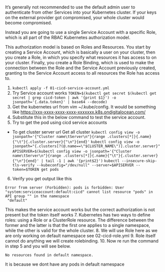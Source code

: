 It’s generally not recommended to use the default admin user to authenticate from other Services into your Kubernetes cluster. If your keys on the external provider got compromised, your whole cluster would become compromised.

Instead you are going to use a single Service Account with a specific Role, which is all part of the RBAC Kubernetes authorization model.

This authorization model is based on Roles and Resources. You start by creating a Service Account, which is basically a user on your cluster, then you create a Role, in which you specify what resources it has access to on your cluster. Finally, you create a Role Binding, which is used to make the connection between the Role and the Service Account previously created, granting to the Service Account access to all resources the Role has access to.

1. ```kubectl apply -f 01-cicd-service-account.yml```
2. Try Service account works
```TOKEN=$(kubectl get secret $(kubectl get secret | grep cicd-token | awk '{print $1}') -o jsonpath='{.data.token}' | base64 --decode)```
3. Get the kubernetes url from vim ~/.kube/config. It would be something like https://xxx-xxxx-xxxx-xxxx-xxxxxxx.k8s.ondigitalocean.com/
4. Substitute this in the below command to test the service account.
5. Try to get the pod using cicd service accounts
- To get cluster server url
Get all cluster
  ```kubectl config view -o jsonpath='{"Cluster name\tServer\n"}{range .clusters[*]}{.name}{"\t"}{.cluster.server}{"\n"}{end}'```
  ```kubectl config view -o jsonpath="{.clusters[?(@.name==\"$CLUSTER_NAME\")].cluster.server}"```
```APISERVER=$(kubectl config view -o jsonpath='{"Cluster name\tServer\n"}{range .clusters[*]}{.name}{"\t"}{.cluster.server}{"\n"}{end}' | tail -1 | awk '{print$2}')```
```kubectl --insecure-skip-tls-verify --kubeconfig="/dev/null" --server=$APISERVER --token=$TOKEN get pods```
6. Verify you get output like this
```
Error from server (Forbidden): pods is forbidden: User "system:serviceaccount:default:cicd" cannot list resource "pods" in API group "" in the namespace
 "default"
```
This makes the service account works but the correct authorization is not present but the token itself works
7. Kubernetes has two ways to define roles: using a Role or a ClusterRole resource. The difference between the former and the latter is that the first one applies to a single namespace, while the other is valid for the whole cluster.
8. We will use Role here as we are only working on default namespace see 02-cicd-role.yml
9. Role itself cannot do anything we will create rolebinding.
10. Now re run the command in step 5 and you will see below.
```
No resources found in default namespace.
```
It is because we dont have any pods in default namespace